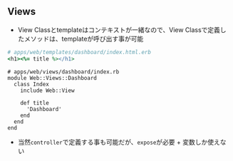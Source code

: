 
## Views

* View Classとtemplateはコンテキストが一緒なので、View Classで定義したメソッドは、templateが呼び出す事が可能

```ruby
# apps/web/templates/dashboard/index.html.erb
<h1><%= title %></h1>
```

```
# apps/web/views/dashboard/index.rb
module Web::Views::Dashboard
  class Index
    include Web::View

    def title
      'Dashboard'
    end
  end
end
```
* 当然`controller`で定義する事も可能だが、`expose`が必要 + 変数しか使えない
